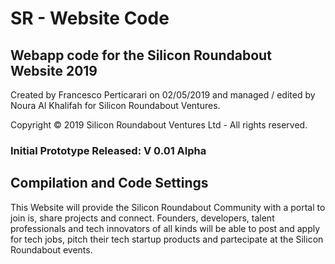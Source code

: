# SR - Website Code

## Webapp code for the Silicon Roundabout Website 2019

Created by Francesco Perticarari on 02/05/2019 and managed / edited by Noura Al Khalifah for Silicon Roundabout Ventures.

Copyright © 2019 Silicon Roundabout Ventures Ltd - All rights reserved.

### Initial Prototype Released: V 0.01 Alpha

## Compilation and Code Settings

This Website will provide the Silicon Roundabout Community with a portal to join is, share projects and connect. Founders, developers, talent professionals and tech innovators of all kinds will be able to post and apply for tech jobs, pitch their tech startup products and partecipate at the Silicon Roundabout events.



